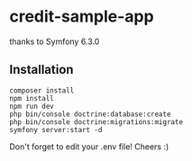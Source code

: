 # credit-sample-app
thanks to Symfony 6.3.0

## Installation

```
composer install
npm install
npm run dev
php bin/console doctrine:database:create
php bin/console doctrine:migrations:migrate
symfony server:start -d
```

Don't forget to edit your .env file! Cheers :)
